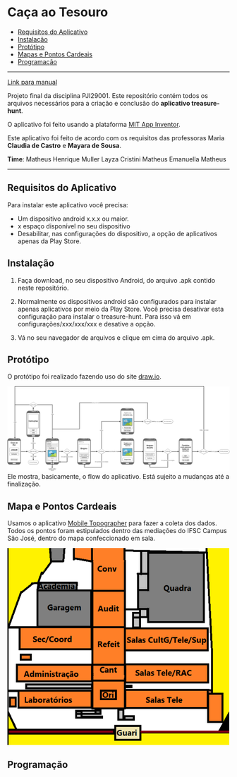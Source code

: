 # Caça ao Tesouro

- [Requisitos do Aplicativo](#requisitos-do-aplicativo)
- [Instalação](#instalacao)
- [Protótipo](#prototipo)
- [Mapas e Pontos Cardeais](#mapas-e-pontos-cardeais)
- [Programação](#programacao)

---

[Link para manual](man/dev/README.md)

Projeto final da disciplina PJI29001.
Este repositório contém todos os arquivos necessários para a criação e conclusão do **aplicativo treasure-hunt**.

O aplicativo foi feito usando a plataforma [MIT App Inventor](http://appinventor.mit.edu/explore/).

Este aplicativo foi feito de acordo com os requisitos das professoras Maria **Claudia de Castro** e **Mayara de Sousa**.

**Time**:
Matheus Henrique Muller
Layza Cristini
Matheus
Emanuella
Matheus



---

## Requisitos do Aplicativo
Para instalar este aplicativo você precisa:

- Um dispositivo android x.x.x ou maior.
- x espaço disponível no seu dispositivo
- Desabilitar, nas configurações do dispositivo, a opção de aplicativos apenas da Play Store.


## Instalação

1. Faça download, no seu dispositivo Android, do arquivo .apk contido neste repositório.

2. Normalmente os dispositivos android são configurados para instalar apenas aplicativos por meio da Play Store. Você precisa desativar esta configuração para instalar o treasure-hunt. Para isso vá em configurações/xxx/xxx/xxx e desative a opção.

3. Vá no seu navegador de arquivos e clique em cima do arquivo .apk.


## Protótipo

O protótipo foi realizado fazendo uso do site [draw.io](www.draw.io).

![prototype](prototype.png)
Ele mostra, basicamente, o flow do aplicativo.
Está sujeito a mudanças até a finalização.

## Mapa e Pontos Cardeais

Usamos o aplicativo [Mobile Topographer](www.) para fazer a coleta dos dados. Todos os pontos foram estipulados dentro das mediações do IFSC Campus São José, dentro do mapa confeccionado em sala.

![mapa-ifsc](mapa-ifsc.png)

## Programação
